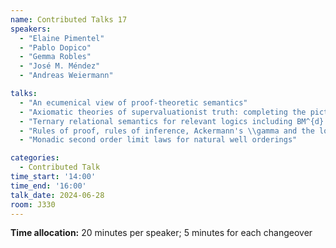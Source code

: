 ```yaml
---
name: Contributed Talks 17
speakers: 
  - "Elaine Pimentel"
  - "Pablo Dopico"
  - "Gemma Robles"
  - "José M. Méndez"
  - "Andreas Weiermann"

talks: 
  - "An ecumenical view of proof-theoretic semantics"
  - "Axiomatic theories of supervaluationist truth: completing the picture"
  - "Ternary relational semantics for relevant logics including BM^{d} and included in R when supplemented with Disjunctive Syllogism"
  - "Rules of proof, rules of inference, Ackermann's \\gamma and the logic B"
  - "Monadic second order limit laws for natural well orderings"

categories:
  - Contributed Talk
time_start: '14:00'
time_end: '16:00'
talk_date: 2024-06-28
room: J330
---
```

**Time allocation:** 20 minutes per speaker; 5 minutes for each changeover
